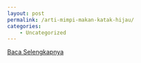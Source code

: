 ```yaml
---
layout: post
permalink: /arti-mimpi-makan-katak-hijau/
categories:
    - Uncategorized
---
```


[Baca Selengkapnya](/03)